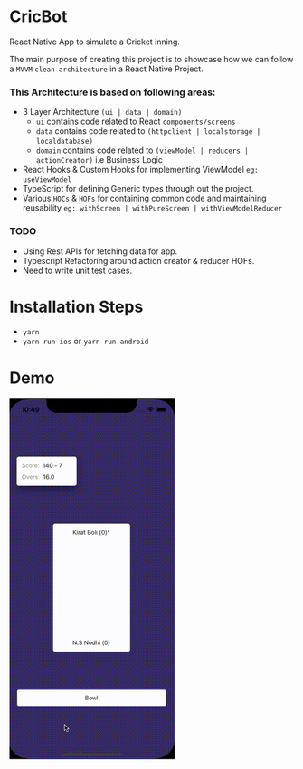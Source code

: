 # CricBot
React Native App to simulate a Cricket inning.

The main purpose of creating this project is to showcase how we can follow a `MVVM` `clean architecture` in a React Native Project.

### This Architecture is based on following areas:
- 3 Layer Architecture `(ui | data | domain)`
  - `ui` contains code related to React `components/screens` 
  - `data` contains code related to `(httpclient | localstorage | localdatabase)` 
  - `domain` contains code related to `(viewModel | reducers | actionCreator)` i.e Business Logic
- React Hooks & Custom Hooks for implementing ViewModel `eg: useViewModel`
- TypeScript for defining Generic types through out the project.
- Various `HOCs` & `HOFs` for containing common code and maintaining reusability `eg: withScreen | withPureScreen | withViewModelReducer`

### TODO
- Using Rest APIs for fetching data for app.
- Typescript Refactoring around action creator & reducer HOFs.
- Need to write unit test cases.

# Installation Steps
- `yarn`
- `yarn run ios` or `yarn run android`

# Demo
![](./demo.gif)
